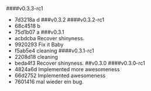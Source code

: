 ####v0.3.3-rc1
* 7d3218a d
###v0.3.2
####v0.3.2-rc1
* 68c4518 b
* 75d1b07 a
###v0.3.1
* acbdcba Recover shinyness.
* 9920293 Fix it Baby
* f5ab5e4 cleaning
####v0.3.1-rc1
* 2208d18 cleaning
* beda4f3 Recover shinyness.
##v0.3.0
####v0.3.0-rc1
* 4824a6d Implemented more awesomeness
* 66d2752 Implemented awesomeness
* 7601416 mal wieder ein bug.
